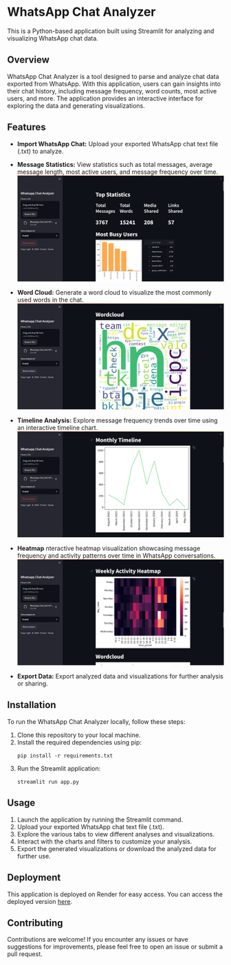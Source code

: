# WhatsApp Chat Analyzer

This is a Python-based application built using Streamlit for analyzing and visualizing WhatsApp chat data.

## Overview

WhatsApp Chat Analyzer is a tool designed to parse and analyze chat data exported from WhatsApp. With this application, users can gain insights into their chat history, including message frequency, word counts, most active users, and more. The application provides an interactive interface for exploring the data and generating visualizations.

## Features

- **Import WhatsApp Chat:** Upload your exported WhatsApp chat text file (.txt) to analyze.

- **Message Statistics:** View statistics such as total messages, average message length, most active users, and message frequency over time.
  ![WhatsApp Chat Analyzer](/images/img1.png)
  
- **Word Cloud:** Generate a word cloud to visualize the most commonly used words in the chat.
  ![WhatsApp Chat Analyzer](/images/img6.png)

- **Timeline Analysis:** Explore message frequency trends over time using an interactive timeline chart.
  ![WhatsApp Chat Analyzer](/images/img2.png)

- **Heatmap** nteractive heatmap visualization showcasing message frequency and activity patterns over time in WhatsApp conversations.
  ![WhatsApp Chat Analyzer](/images/img5.png)

- **Export Data:** Export analyzed data and visualizations for further analysis or sharing.



## Installation

To run the WhatsApp Chat Analyzer locally, follow these steps:

1. Clone this repository to your local machine.
2. Install the required dependencies using pip:
    ```
    pip install -r requirements.txt
    ```
3. Run the Streamlit application:
    ```
    streamlit run app.py
    ```

## Usage

1. Launch the application by running the Streamlit command.
2. Upload your exported WhatsApp chat text file (.txt).
3. Explore the various tabs to view different analyses and visualizations.
4. Interact with the charts and filters to customize your analysis.
5. Export the generated visualizations or download the analyzed data for further use.

## Deployment

This application is deployed on Render for easy access. You can access the deployed version [here](https://whatsapp-chat-analyzer-86az.onrender.com/).

## Contributing

Contributions are welcome! If you encounter any issues or have suggestions for improvements, please feel free to open an issue or submit a pull request.
